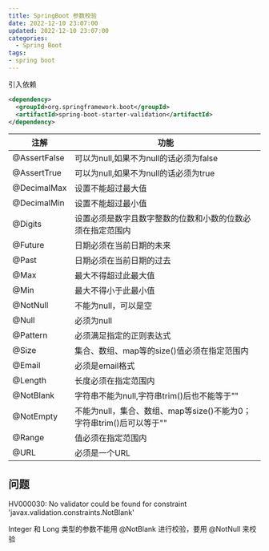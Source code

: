 ```yaml
---
title: SpringBoot 参数校验
date: 2022-12-10 23:07:00
updated: 2022-12-10 23:07:00
categories:
  - Spring Boot
tags:
- spring boot
---
```


引入依赖

```xml
<dependency>
  <groupId>org.springframework.boot</groupId>
  <artifactId>spring-boot-starter-validation</artifactId>
</dependency>
```

| 注解           | 功能                                            |
| ------------ | --------------------------------------------- |
| @AssertFalse | 可以为null,如果不为null的话必须为false                    |
| @AssertTrue  | 可以为null,如果不为null的话必须为true                     |
| @DecimalMax  | 设置不能超过最大值                                     |
| @DecimalMin  | 设置不能超过最小值                                     |
| @Digits      | 设置必须是数字且数字整数的位数和小数的位数必须在指定范围内                 |
| @Future      | 日期必须在当前日期的未来                                  |
| @Past        | 日期必须在当前日期的过去                                  |
| @Max         | 最大不得超过此最大值                                    |
| @Min         | 最大不得小于此最小值                                    |
| @NotNull     | 不能为null，可以是空                                  |
| @Null        | 必须为null                                       |
| @Pattern     | 必须满足指定的正则表达式                                  |
| @Size        | 集合、数组、map等的size()值必须在指定范围内                    |
| @Email       | 必须是email格式                                    |
| @Length      | 长度必须在指定范围内                                    |
| @NotBlank    | 字符串不能为null,字符串trim()后也不能等于""                  |
| @NotEmpty    | 不能为null，集合、数组、map等size()不能为0；字符串trim()后可以等于"" |
| @Range       | 值必须在指定范围内                                     |
| @URL         | 必须是一个URL                                      |

## 问题

HV000030: No validator could be found for constraint 'javax.validation.constraints.NotBlank'

Integer 和 Long 类型的参数不能用 @NotBlank 进行校验，要用 @NotNull 来校验
